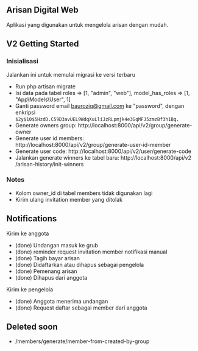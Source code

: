 
## Arisan Digital Web

Aplikasi yang digunakan untuk mengelola arisan dengan mudah.

## V2 Getting Started

### Inisialisasi
Jalankan ini untuk memulai migrasi ke versi terbaru
- Run php artisan migrate
- Isi data pada tabel roles => [1, "admin", "web"], model_has_roles => [1, "App\Models\User", 1]
- Ganti password email bauroziq@gmail.com ke "password", dengan enkripsi `$2y$10$5HzdD.C59D3avUEL9WdqXuLliJzRLpmjk4e3GqMFJ5zmzBf3h1Bq.`
- Generate owners group: http://localhost:8000/api/v2/group/generate-owner
- Generate user id members: http://localhost:8000/api/v2/group/generate-user-id-member
- Generate user code: http://localhost:8000/api/v2/user/generate-code
- Jalankan generate winners ke tabel baru: http://localhost:8000/api/v2
/arisan-history/init-winners

### Notes
- Kolom owner_id di tabel members tidak digunakan lagi
- Kirim ulang invitation member yang ditolak

## Notifications
Kirim ke anggota
- (done) Undangan masuk ke grub
- (done) reminder request invitation member notifikasi manual
- (done) Tagih bayar arisan
- (done) Didaftarkan atau dihapus sebagai pengelola
- (done) Pemenang arisan
- (done) Dihapus dari anggota

Kirim ke pengelola
- (done) Anggota menerima undangan
- (done) Request daftar sebagai member dari anggota

## Deleted soon
- /members/generate/member-from-created-by-group